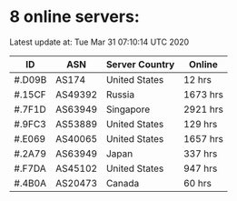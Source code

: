 # 8 online servers:

Latest update at: Tue Mar 31 07:10:14 UTC 2020

| ID | ASN | Server Country | Online |
| -- | --- | -------------- | ------ |
| #.D09B | AS174 | United States | 12 hrs |
| #.15CF | AS49392 | Russia | 1673 hrs |
| #.7F1D | AS63949 | Singapore | 2921 hrs |
| #.9FC3 | AS53889 | United States | 129 hrs |
| #.E069 | AS40065 | United States | 1657 hrs |
| #.2A79 | AS63949 | Japan | 337 hrs |
| #.F7DA | AS45102 | United States | 947 hrs |
| #.4B0A | AS20473 | Canada | 60 hrs |

